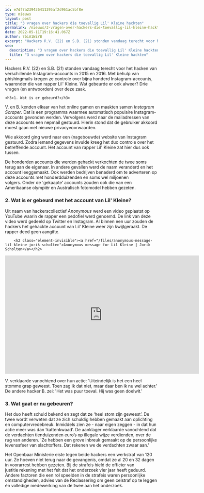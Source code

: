 ```yaml
---
id: e7df7a239436411395af2d961ac5bf8e
type: nieuws
layout: post
title: "3 vragen over hackers die toevallig Lil' Kleine hackten"
permalink: /nieuws/3-vragen-over-hackers-die-toevallig-lil-kleine-hackten/
date: 2022-05-11T19:16:41.067Z
author: 7biA1WiYB
excerpt: "Hackers R.V. (22) en S.B. (21) stonden vandaag terecht voor het hacken van verschillende Instagram-accounts in 2015 en 2016. Met behulp van phishingmails kregen ze controle over bijna honderd Instagram-accounts, waaronder die van rapper Lil' Kleine. Wat gebeurde er ook alweer? Drie vragen (en antwoorden) over deze zaak.  "
seo:
  description: "3 vragen over hackers die toevallig Lil' Kleine hackten"
  title: "3 vragen over hackers die toevallig Lil' Kleine hackten"
---
```

Hackers R.V. (22) en S.B. (21) stonden vandaag terecht voor het hacken van verschillende Instagram-accounts in 2015 en 2016. Met behulp van phishingmails kregen ze controle over bijna honderd Instagram-accounts, waaronder die van rapper Lil' Kleine. Wat gebeurde er ook alweer? Drie vragen (en antwoorden) over deze zaak.  

    <h3>1. Wat is er gebeurd?</h3>
<p>V. en B. kenden elkaar van het online gamen en maakten samen <em>Instagram Scraper</em>. Dat is een programma waarmee automatisch populaire Instagram-accounts gevonden werden. Vervolgens werd naar de mailadressen van deze accounts een nepmail gestuurd. Hierin stond dat de gebruiker akkoord moest gaan met nieuwe privacyvoorwaarden. </p>
<p>Wie akkoord ging werd naar een (nagebouwde) website van Instagram gestuurd. Zodra iemand gegevens invulde kreeg het duo controle over het betreffende account. Het account van rapper Lil' Kleine zat hier dus ook tussen.</p>
<p>De honderden accounts die werden gehackt verkochten de twee soms terug aan de eigenaar. In andere gevallen werd de naam veranderd en het account leeggemaakt. Ook werden bedrijven benaderd om te adverteren op deze accounts met honderdduizenden en soms wel miljoenen volgers. Onder de 'gekaapte' accounts zouden ook die van een Amerikaanse olympiër en Australisch fotomodel hebben gezeten.</p>
<h3>2. Wat is er gebeurd met het account van Lil' Kleine? </h3>
<p>Uit naam van hackerscollectief <em>Anonymous </em>werd een video geplaatst op YouTube waarin de rapper een pedofiel werd genoemd. De link van deze video werd gedeeld op Twitter en Instagram. Al binnen een uur zouden de hackers het gehackte account van Lil' Kleine weer zijn kwijtgeraakt. De rapper deed geen aangifte.<div class="media media-element-container media-default"><div id="file-536293" class="file file-video file-video-youtube">

        <h2 class="element-invisible"><a href="/files/anonymous-message-lil-kleine-jorik-scholten">Anonymous message for Lil Kleine | Jorik Scholten</a></h2>
    
  
  <div class="content">
    <div class="media-youtube-video media-element file-default media-youtube-1">
  <iframe class="media-youtube-player" width="640" height="390" title="Anonymous message for Lil Kleine | Jorik Scholten" src="https://www.youtube.com/embed/tcWUdZmQQJ8?wmode=opaque&controls=" name="Anonymous message for Lil Kleine | Jorik Scholten" frameborder="0" allowfullscreen="">Video van Anonymous message for Lil Kleine | Jorik Scholten</iframe>
</div>
  </div>

  
</div>
</div>
<p>V. verklaarde vanochtend over hun actie: 'Uiteindelijk is het een heel stomme grap geweest. Toen zag ik dat niet, maar daar ben ik nu wel achter.' De andere hacker B. zei: 'Het was puur toeval. Hij was geen doelwit.'</p>
<h3>3. Wat gaat er nu gebeuren?</h3>
<p>Het duo heeft schuld bekend en zegt dat ze ‘heel stom zijn geweest’. De twee wordt verweten dat ze zich schuldig hebben gemaakt aan oplichting en computervredebreuk. Inmiddels zien ze - naar eigen zeggen - in dat hun actie meer was dan ‘kattenkwaad’. De aanklager verklaarde vanochtend dat de verdachten tienduizenden euro’s op illegale wijze verdienden, over de rug van anderen. 'Ze hebben een grove inbreuk gemaakt op de persoonlijke levenssfeer van slachtoffers. Dat rekenen we de verdachten zwaar aan.'</p>
<p>Het Openbaar Ministerie eiste tegen beide hackers een werkstraf van 120 uur. Ze hoeven niet terug naar de gevangenis, omdat ze al 20 en 32 dagen in voorarrest hebben gezeten. Bij de strafeis hield de officier van justitie rekening met het feit dat het onderzoek vier jaar heeft geduurd. Andere factoren die een rol speelden in de strafeis waren persoonlijke omstandigheden, advies van de Reclassering om geen celstraf op te leggen én volledige medewerking van de twee aan het onderzoek.</p>  
